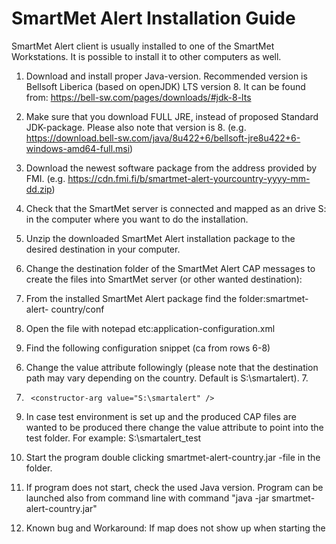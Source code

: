 # SmartMet Alert Installation Guide 

SmartMet Alert client is usually installed to one of the SmartMet Workstations. It is possible to 
install it to other computers as well.  

1. Download and install proper Java-version.  Recommended version is Bellsoft Liberica 
(based on openJDK) LTS version 8. It can be found from: https://bell-sw.com/pages/downloads/#jdk-8-lts

2. Make sure that you download FULL JRE, instead of proposed Standard JDK-package. 
Please also note that version is 8. (e.g. https://download.bell-sw.com/java/8u422+6/bellsoft-jre8u422+6-windows-amd64-full.msi) 

3. Download the newest software package from the address provided by FMI. (e.g. 
https://cdn.fmi.fi/b/smartmet-alert-yourcountry-yyyy-mm-dd.zip) 

4. Check that the SmartMet server is connected and mapped as an drive S: in the computer 
where you want to do the installation.  

5. Unzip the downloaded SmartMet Alert installation package to the desired destination in 
your computer. 

6. Change the destination folder of the SmartMet Alert CAP messages to create the files 
into SmartMet server (or other wanted destination): 
 1. From the installed SmartMet Alert package find the folder:smartmet-alert-
country/conf  
 2. Open the file with notepad etc:application-configuration.xml 
 3. Find the following configuration snippet (ca from rows 6-8)
    <bean id="repositoryOutputFolder" class="java.lang.String"> 
    <constructor-arg value="#{systemProperties['user.home']}/SmartMet-Alert-Country" /> 
</bean> 
 
6. Change the value attribute followingly (please note that the destination path may 
vary depending on the country. Default is S:\smartalert).  7.  <bean id="repositoryOutputFolder" class="java.lang.String"> 
8.      <constructor-arg value="S:\smartalert" /> 
</bean> 
 
9. In case test environment is set up and the produced CAP files are wanted to be 
produced there change the value attribute to point into the test folder. For 
example: S:\smartalert_test 

7. Start the program double clicking smartmet-alert-country.jar -file in the folder.  
1. If program does not start, check the used Java version. Program can be launched 
also from command line with command "java -jar smartmet-alert-country.jar"  
2. Known bug and Workaround: If map does not show up when starting the 

